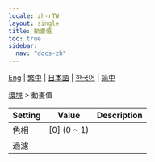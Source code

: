 ```yaml
---
locale: zh-rTW
layout: single
title: 動畫值
toc: true
sidebar:
  nav: "docs-zh"
---
```

[Eng](/dancexr/menu/2025.4/scene/auto_updates) | [繁中](/tw/dancexr/menu/2025.4/scene/auto_updates) | [日本語](/jp/dancexr/menu/2025.4/scene/auto_updates) | [한국어](/kr/dancexr/menu/2025.4/scene/auto_updates) | [简中](/zh/dancexr/menu/2025.4/scene/auto_updates)

[環境](../menu#環境) > 動畫值



| Setting | Value | Description |
| :--- | --- | :--- |
| 色相 | [0] (0 ~ 1) | 
| 過濾 || 
